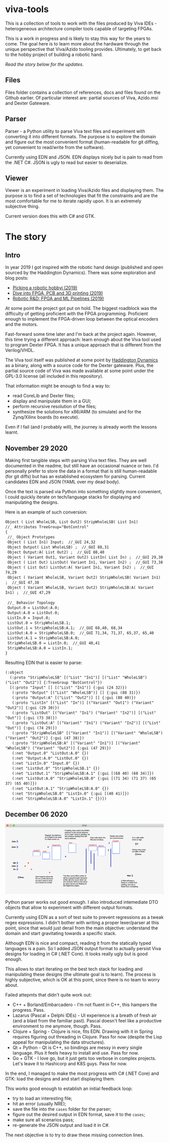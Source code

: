 # viva-tools

This is a collection of tools to work with the files produced by Viva IDEs -
heterogeneous architecture compiler tools capable of targeting FPGAs.

This is a work in progress and is likely to stay this way for the years to
come. The goal here is to learn more about the hardware through the unique perspective that Viva/Azido tooling provides. Ultimately, to get back to the hobby project of building a robotic hand.

*Read the story below for the updates.*

## Files

Files folder contains a collection of references, docs and files found on the Github
earlier. Of particular interest are: partial sources of Viva, Azido.msi and
Dexter Gateware.

## Parser

Parser - a Python utility to parse Viva text files and experiment with
converting it into different formats. The purpose is to explore the domain
and figure out the most convenient format (human-readable for git diffing,
yet convenient to read/write from the software). 

Currently using EDN and JSON. EDN displays nicely but is pain to read from the
.NET C#. JSON is ugly to read but easier to deserialize.

## Viewer

Viewer is an experiment in loading Viva/Azido files and displaying them. The
purpose is to find a set of technologies that fit the constraints and are the
most comfortable for me to iterate rapidly upon. It is an extremely subjective thing.

Current version does this with C# and GTK.


# The story

## Intro

In year 2019 I got inspired with the robotic hand design (published and open
sourced by the Haddington Dynamics). There was some exploration and blog posts:

- [Picking a robotic hobbyi (2019)](https://abdullin.com/child-friendly-hobby/)
- [Dive into FPGA, PCB and 3D printing
  (2019)](https://abdullin.com/dive-into-fpga/)
- [Robotic R&D: FPGA and ML Pipelines
  (2019)](https://abdullin.com/running-on-a-real-fpga/)

At some point the project got put on hold. The biggest roadblock was the
difficulty of getting proficient with the FPGA programming. Proficient enough
to implement the FPGA-driven loop between the optical encoders and the motors.

Fast-forward some time later and I'm back at the project again. However, this
time trying a different approach: learn enough about the Viva tool used to
program Dexter FPGA. It has a unique approach that is different from the
Verilog/VHDL.

The Viva tool itself was published at some point by [Haddington Dynamics](https://github.com/HaddingtonDynamics/Dexter) as a
binary, along with a source code for the Dexter gateware. Plus, the partial
source code of Viva was made available at some point under the GPL-3.0 license
(all included in this repository).

That information might be enough to find a way to:

- read CoreLib and Dexter files;
- display and manipulate them in a GUI;
- perform recursive resolution of the files;
- synthesize the solutions for x86/ARM (to simulate) and for the Zynq/Xilinx
  boards (to execute).

Even if I fail (and I probably will), the journey is already worth the lessons
learnt.

## November 29 2020

Making first tangible steps with parsing Viva text files. They are well documented in the readme, but still have an occasional nuance or two. I'd personally prefer to store the data in a format that is still human-readable (for git diffs) but has an established ecosystem for parsing. Current candidates EDN and JSON (YAML over my dead body).

Once the text is parsed via Python into something slightly more convenient, I could quickly iterate on tech/language stacks for displaying and manipulating the designs.

Here is an example of such conversion:

```
Object ( List WholeLSB, List Out2) StripWholeLSB( List In1)
//_ Attributes TreeGroup="BotControl"
{
 //_ Object Prototypes
 Object ( List In1) Input;  //_GUI 24,32
 Object Output( List WholeLSB) ;  //_GUI 88,31
 Object Output:A( List Out2) ;  //_GUI 88,40
 Object ( Variant Out1, Variant Out2) ListIn( List In) ;  //_GUI 29,30
 Object ( List Out) ListOut( Variant In1, Variant In2) ;  //_GUI 73,38
 Object ( List Out) ListOut:A( Variant In1, Variant In2) ;  //_GUI 74,29
 Object ( Variant WholeLSB, Variant Out2) StripWholeLSB( Variant In1) ;  //_GUI 47,38
 Object ( Variant WholeLSB, Variant Out2) StripWholeLSB:A( Variant In1) ;  //_GUI 47,29

 //_ Behavior Topology
 Output.0 = ListOut:A.0;
 Output:A.0 = ListOut.0;
 ListIn.0 = Input.0;
 ListOut.0 = StripWholeLSB.1;
 ListOut.1 = StripWholeLSB:A.1;  //_GUI 68,40, 68,34
 ListOut:A.0 = StripWholeLSB.0;  //_GUI 71,34, 71,37, 65,37, 65,40
 ListOut:A.1 = StripWholeLSB:A.0;
 StripWholeLSB.0 = ListIn.0;  //_GUI 40,41
 StripWholeLSB:A.0 = ListIn.1;
}
```

Resulting EDN that is easier to parse:

```edn
(:object
  (:proto "StripWholeLSB" [("List" "In1")] [("List" "WholeLSB") ("List" "Out2")] {:TreeGroup "BotControl"})
  [(:proto "Input" [] [("List" "In1")] {:gui (24 32)})
   (:proto "Output" [("List" "WholeLSB")] [] {:gui (88 31)})
   (:proto "Output:A" [("List" "Out2")] [] {:gui (88 40)})
   (:proto "ListIn" [("List" "In")] [("Variant" "Out1") ("Variant" "Out2")] {:gui (29 30)})
   (:proto "ListOut" [("Variant" "In1") ("Variant" "In2")] [("List" "Out")] {:gui (73 38)})
   (:proto "ListOut:A" [("Variant" "In1") ("Variant" "In2")] [("List" "Out")] {:gui (74 29)})
   (:proto "StripWholeLSB" [("Variant" "In1")] [("Variant" "WholeLSB") ("Variant" "Out2")] {:gui (47 38)})
   (:proto "StripWholeLSB:A" [("Variant" "In1")] [("Variant" "WholeLSB") ("Variant" "Out2")] {:gui (47 29)})
   (:net "Output.0" "ListOut:A.0" {})
   (:net "Output:A.0" "ListOut.0" {})
   (:net "ListIn.0" "Input.0" {})
   (:net "ListOut.0" "StripWholeLSB.1" {})
   (:net "ListOut.1" "StripWholeLSB:A.1" {:gui [(68 40) (68 34)]})
   (:net "ListOut:A.0" "StripWholeLSB.0" {:gui [(71 34) (71 37) (65 37) (65 40)]})
   (:net "ListOut:A.1" "StripWholeLSB:A.0" {})
   (:net "StripWholeLSB.0" "ListIn.0" {:gui [(40 41)]})
   (:net "StripWholeLSB:A.0" "ListIn.1" {})])
```


## December 06 2020

![image](images/2020-12-06_16-00-55_RAM.png)

Python parser works out good enough. I also introduced intemediate DTO objects that allow to experiment with different output formats.

Currently using EDN as a sort of test suite to prevent regressions as a tweak regex expressions. I didn't bother with writing a proper lexer/parser at this point, since that would just derail from the main objective: understand the domain and start gravitating towards a specific stack.

Although EDN is nice and compact, reading it from the statically typed
languages is a pain. So I added JSON output format to actually persist Viva
designs for loading in C# (.NET Core). It looks really ugly but is good enough.

This allows to start iterating on the best tech stack for loading and manipulating these designs (the ultimate goal is to learn). The process is highly subjective, which is OK at this point, since there is no team to worry about.

Failed attepmts that didn't quite work out:

- C++ + Borland/Embarcadero - I'm not fluent in C++, this hampers the progress. Pass.
- Lazarus (Pascal + Delphi IDEs) - UI experience is a breath of fresh air (and a blast from the familiar past). Pascal doesn't feel like a productive environment to me anymore, though. Pass.
- Clojure + Spring - Clojure is nice, fits EDN. Drawing with it in Spring
  requires figuring out threading in Clojure. Pass for now (despite the Lisp appeal for manipulating the data structures).
- Qt + Python - Qt is C++, so bindings are messy in every single language. Plus
  it feels heavy to install and use. Pass for now.
- Go + GTK - I love go, but it just gets too verbose in complex projects. Let's
  leave it to Hashicorp and K8S guys. Pass for now.
  
In the end, I managed to make the most progress with C# (.NET Core) and GTK: load the designs and and start displaying them.

This works good enough to establish an initial feedback loop:

- try to load an interesting file;
- hit an error (usually NRE);
- save the file into the `cases` folder for the parser;
- figure out the desired output in EDN format, save it to the `cases`;
- make sure all scenarios pass;
- re-generate the JSON output and load it in C#.

The next objective is to try to draw these missing connection lines.
